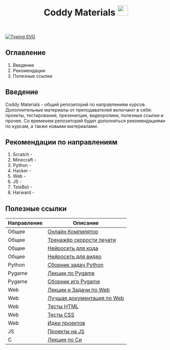 <h1 align="center">Coddy Materials <img src="https://github.com/blackcater/blackcater/raw/main/images/Hi.gif" height="32"/></h1>
<br>

[![Typing SVG](https://readme-typing-svg.demolab.com/?lines=Hello+Teachers+;Hello+Students+&height=75&size=32)](https://git.io/typing-svg)
## Оглавление
1. Введение
2. Рекомендации
3. Полезные ссылки

## Введение
Coddy Materials - общий репозиторий по направлениям курсов. Дополнительные материалы от преподавателей включают в себя: проекты, тестирования, презенатции, видеоролики, полезные ссылки и прочее. Со временем репозиторий будет дополняться рекомендациями по курсам, а также новыми материалами.

## Рекомендации по направлениям
1. Scratch -
2. Minecraft -
3. Python -
4. Hacker -
5. Web -
6. JS -
7. TeleBot -
8. Harward -

## Полезные ссылки
| Направление | Описание                                                        |
|----------|-----------------------------------------------------------------|
| Общее  | [Онлайн Компилятор](https://www.onlinegdb.com/) |
| Общее	 | [Тренажёр скорости печати](https://stamina-online.com/ru) |
| Общее	 | [Нейросеть для кода](https://codepal.ai/) |
| Общее	 | [Нейросеть для видео](https://www.lobe.ai/) |
| Python | [Сборник задач Python](https://younglinux.info/python/task) |
| Pygame | [Лекции по Pygame](https://younglinux.info/pygame/) |
| Pygame | [Сборник игр Pygame](https://github.com/pyGuru123/Python-Games?tab=readme-ov-file) |
| Web    | [Лекции и Задачи по Web](https://weblecture.ru/) |
| Web	   | [Лучшая документация по Web](https://doka.guide/) |
| Web    | [Тесты HTML](https://www.w3schools.com/html/exercise.asp?filename=exercise_html_basic1) |
| Web    | [Тесты CSS](https://www.w3schools.com/css/exercise.asp) |
| Web    | [Идеи проектов](https://www.youtube.com/playlist?list=PLSDeUiTMfxW7lm7P7GZ8qtNFffHAR5d_w) |
| JS     | [Проекты на JS](https://gist.github.com/straker/b96a4a68bd6d79cf75a833d98a2b654f) |
| С    | [Лекции по Си](https://prog-cpp.ru/c/) |
